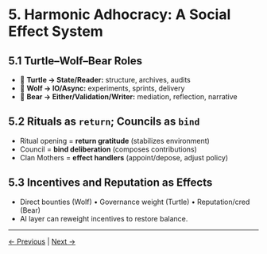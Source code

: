 # 5. Harmonic Adhocracy: A Social Effect System

## 5.1 Turtle–Wolf–Bear Roles
- 🐢 **Turtle → State/Reader:** structure, archives, audits  
- 🐺 **Wolf → IO/Async:** experiments, sprints, delivery  
- 🐻 **Bear → Either/Validation/Writer:** mediation, reflection, narrative

## 5.2 Rituals as `return`; Councils as `bind`
- Ritual opening = **return gratitude** (stabilizes environment)
- Council = **bind deliberation** (composes contributions)
- Clan Mothers = **effect handlers** (appoint/depose, adjust policy)

## 5.3 Incentives and Reputation as Effects
- Direct bounties (Wolf) • Governance weight (Turtle) • Reputation/cred (Bear)  
- AI layer can reweight incentives to restore balance.

---

[← Previous](04-formalization.md) | [Next →](06-ai-coordination.md)
